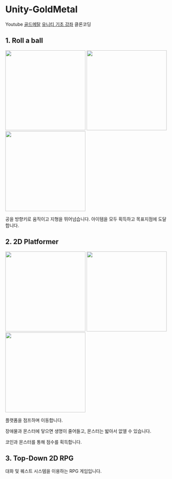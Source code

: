 # Unity-GoldMetal

Youtube [골드메탈](https://www.youtube.com/@goldmetal) [유니티 기초 강좌](https://www.youtube.com/watch?v=7plGPXkmnxQ&list=PLO-mt5Iu5TeYI4dbYwWP8JqZMC9iuUIW2) 클론코딩

## 1. Roll a ball

<img width="250" src="https://user-images.githubusercontent.com/77961304/155697642-f005385e-098b-4749-a09b-bbe1cc4a0837.png"> <img width="250" src="https://user-images.githubusercontent.com/77961304/155697644-7a1adaff-de09-40fc-93fe-a78454eb8662.png"> <img width="250" src="https://user-images.githubusercontent.com/77961304/155697640-ea594448-50c8-4a45-9f8e-41f897db5e2b.png">

공을 방향키로 움직이고 지형을 뛰어넘습니다. 아이템을 모두 획득하고 목표지점에 도달합니다.

## 2. 2D Platformer

<img width="250" src="https://user-images.githubusercontent.com/77961304/155697626-a2a32588-caab-435e-ad9b-ddffe2d07e8e.png"> <img width="250" src="https://user-images.githubusercontent.com/77961304/155697627-0f11cb2f-6e33-4af5-aa38-69efc4416a94.png"> <img width="250" 
src="https://user-images.githubusercontent.com/77961304/155697621-8950926e-d04b-4ef6-8b7e-618decc208f2.png">

플랫폼을 점프하며 이동합니다.

장애물과 몬스터에 닿으면 생명이 줄어들고, 몬스터는 밟아서 없앨 수 있습니다.

코인과 몬스터를 통해 점수를 획득합니다.

## 3. Top-Down 2D RPG

대화 및 퀘스트 시스템을 이용하는 RPG 게임입니다.
